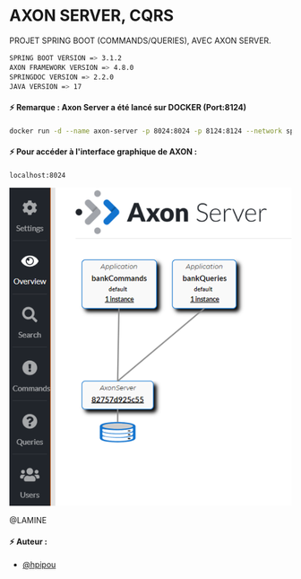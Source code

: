# AXON SERVER, CQRS

PROJET SPRING BOOT (COMMANDS/QUERIES), AVEC AXON SERVER.

```bash
SPRING BOOT VERSION => 3.1.2
AXON FRAMEWORK VERSION => 4.8.0
SPRINGDOC VERSION => 2.2.0
JAVA VERSION => 17
```
#### ⚡️ Remarque : Axon Server a été lancé sur DOCKER (Port:8124)

```bash
docker run -d --name axon-server -p 8024:8024 -p 8124:8124 --network springbankNet --restart always axoniq/axonserver:latest
```
#### ⚡️ Pour accéder à l'interface graphique de AXON :
```bash
localhost:8024
```

![App Screenshot](https://raw.githubusercontent.com/hpipou/AXON-SERVER-CQRS/main/images/AXON%20SERVER.png)

@LAMINE

#### ⚡️ Auteur :

- [@hpipou](https://www.github.com/hpipou)
